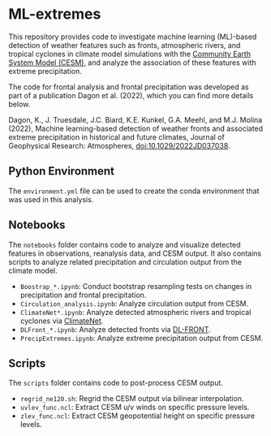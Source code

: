 # ML-extremes
This repository provides code to investigate machine learning (ML)-based detection of weather features such as fronts, atmospheric rivers, and tropical cyclones in climate model simulations with the [Community Earth System Model (CESM)](https://github.com/ESCOMP/CESM), and analyze the association of these features with extreme precipitation.

The code for frontal analysis and frontal precipitation was developed as part of a publication Dagon et al. (2022), which you can find more details below.

Dagon, K., J. Truesdale, J.C. Biard, K.E. Kunkel, G.A. Meehl, and M.J. Molina (2022), Machine learning-based detection of weather fronts and associated extreme precipitation in historical and future climates, Journal of Geophysical Research: Atmospheres, [doi:10.1029/2022JD037038](https://doi.org/10.1029/2022JD037038). 

## Python Environment

The `environment.yml` file can be used to create the conda environment that was used in this analysis.

## Notebooks

The `notebooks` folder contains code to analyze and visualize detected features in observations, reanalysis data, and CESM output. It also contains scripts to analyze related precipitation and circulation output from the climate model.

* `Boostrap_*.ipynb`: Conduct bootstrap resampling tests on changes in precipitation and frontal precipitation. 
* `Circulation_analysis.ipynb`: Analyze circulation output from CESM.
* `ClimateNet*.ipynb`: Analyze detected atmospheric rivers and tropical cyclones via [ClimateNet](https://github.com/andregraubner/ClimateNet).
* `DLFront_*.ipynb`: Analyze detected fronts via [DL-FRONT](https://doi.org/10.5194/ascmo-5-147-2019).
* `PrecipExtremes.ipynb`: Analyze extreme precipitation output from CESM.

## Scripts

The `scripts` folder contains code to post-process CESM output.

* `regrid_ne120.sh`: Regrid the CESM output via bilinear interpolation.
* `uvlev_func.ncl`: Extract CESM u/v winds on specific pressure levels.
* `zlev_func.ncl`: Extract CESM geopotential height on specific pressure levels.
